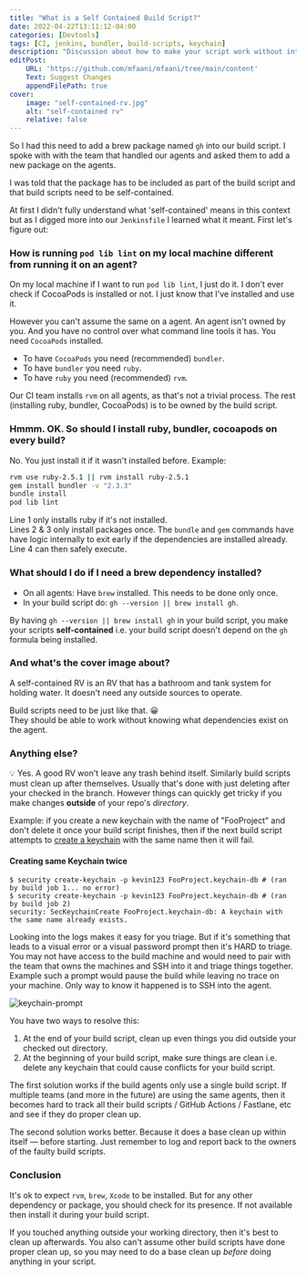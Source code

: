 ```yaml
---
title: "What is a Self Contained Build Script?"
date: 2022-04-22T13:11:12-04:00
categories: [Devtools]
tags: [CI, jenkins, bundler, build-scripts, keychain]
description: "Discussion about how to make your script work without interruption or manual intervention"
editPost:
    URL: 'https://github.com/mfaani/mfaani/tree/main/content'
    Text: Suggest Changes
    appendFilePath: true
cover:
    image: "self-contained-rv.jpg"
    alt: "self-contained rv"
    relative: false
---
```


So I had this need to add a brew package named `gh` into our build script. I spoke with with the team that handled our agents and asked them to add a new package on the agents. 

I was told that the package has to be included as part of the build script and that build scripts need to be self-contained. 

At first I didn't fully understand what 'self-contained' means in this context but as I digged more into our `Jenkinsfile` I learned what it meant. First let's figure out:

### How is running `pod lib lint` on my local machine different from running it on an agent?
On my local machine if I want to run `pod lib lint`, I just do it. I don't ever check if CocoaPods is installed or not. I just know that I've installed and use it. 

However you can't assume the same on a agent. An agent isn't owned by you. And you have no control over what command line tools it has. 
You need `CocoaPods` installed. 

- To have `CocoaPods` you need (recommended) `bundler`.
- To have `bundler` you need `ruby`.
- To have `ruby` you need (recommended) `rvm`.

Our CI team installs `rvm` on all agents, as that's not a trivial process. The rest (installing ruby, bundler, CocoaPods) is to be owned by the build script.

### Hmmm. OK. So should I install ruby, bundler, cocoapods on every build? 
No. You just install it if it wasn't installed before. Example: 

```bash {linenos=true linenostart=1}
rvm use ruby-2.5.1 || rvm install ruby-2.5.1
gem install bundler -v "2.3.3" 
bundle install
pod lib lint
```
Line 1 only installs ruby if it's not installed.  
Lines 2 & 3 only install packages once. The `bundle` and `gem` commands have have logic internally to exit early if the dependencies are installed already.  
Line 4 can then safely execute.

### What should I do if I need a brew dependency installed?
- On all agents: Have `brew` installed. This needs to be done only once. 
- In your build script do: `gh --version || brew install gh`. 

By having `gh --version || brew install gh` in your build script, you make your scripts **self-contained** i.e. your build script doesn't depend on the `gh` formula being installed. 

### And what's the cover image about? 

A self-contained RV is an RV that has a bathroom and tank system for holding water. It doesn't need any outside sources to operate.

Build scripts need to be just like that. 😀  
They should be able to work without knowing what dependencies exist on the agent. 

### Anything else? 
💡
Yes. A good RV won't leave any trash behind itself. Similarly build scripts must clean up after themselves. Usually that's done with just deleting after your checked in the branch. However things can quickly get tricky if you make changes **outside** of your repo's _directory_. 

Example: if you create a new keychain with the name of "FooProject" and don't delete it once your build script finishes, then if the next build script attempts to [create a keychain](https://jonlabelle.com/snippets/view/shell/security-command) with the same name then it will fail. 
#### Creating same Keychain twice
```
$ security create-keychain -p kevin123 FooProject.keychain-db # (ran by build job 1... no error)
$ security create-keychain -p kevin123 FooProject.keychain-db # (ran by build job 2)
security: SecKeychainCreate FooProject.keychain-db: A keychain with the same name already exists. 
```

Looking into the logs makes it easy for you triage. But if it's something that leads to a visual error or a visual password prompt then it's HARD to triage. You may not have access to the build machine and would need to pair with the team that owns the machines and SSH into it and triage things together. Example such a prompt would pause the build while leaving no trace on your machine. Only way to know it happened is to SSH into the agent.

![keychain-prompt](/keychain-prompt.png)

You have two ways to resolve this:

1. At the end of your build script, clean up even things you did outside your checked out directory. 
2. At the beginning of your build script, make sure things are clean i.e. delete any keychain that could cause conflicts for your build script.

The first solution works if the build agents only use a single build script. If multiple teams (and more in the future) are using the same agents, then it becomes hard to track all their build scripts / GitHub Actions / Fastlane, etc and see if they do proper clean up. 

The second solution works better. Because it does a base clean up within itself — before starting. Just remember to log and report back to the owners of the faulty build scripts. 

### Conclusion

It's ok to expect `rvm`, `brew`, `Xcode` to be installed. But for any other dependency or package, you should check for its presence. If not available then install it during your build script. 

If you touched anything outside your working directory, then it's best to clean up afterwards. You also can't assume other build scripts have done proper clean up, so you may need to do a base clean up _before_ doing anything in your script. 